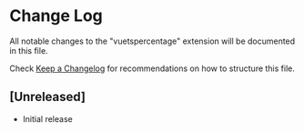 # Change Log

All notable changes to the "vuetspercentage" extension will be documented in this file.

Check [Keep a Changelog](http://keepachangelog.com/) for recommendations on how to structure this file.

## [Unreleased]

- Initial release